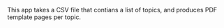 This app takes a CSV file that contians a list of topics, and produces PDF template pages per topic.
